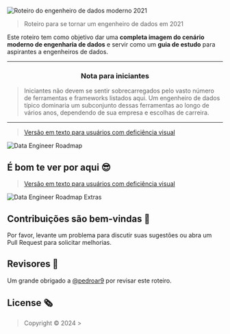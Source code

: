 
![Roteiro do engenheiro de dados moderno 2021](img/title.png)

> Roteiro para se tornar um engenheiro de dados em 2021

Este roteiro tem como objetivo dar uma **completa imagem do cenário moderno de engenharia de dados** e servir como um **guia de estudo** para aspirantes a engenheiros de dados.

***

<h3 align="center"><strong>Nota para iniciantes</strong></h3>

> Iniciantes não devem se sentir sobrecarregados pelo vasto número de ferramentas e frameworks listados aqui. Um engenheiro de dados típico dominaria um subconjunto dessas ferramentas ao longo de vários anos, dependendo de sua empresa e escolhas de carreira.

***
> [Versão em texto para usuários com deficiência visual](text/roadmap-pt-br.md)

![Data Engineer Roadmap](img/roadmap.png)

## É bom te ver por aqui 😎

> [Versão em texto para usuários com deficiência visual](text/extras.md)

![Data Engineer Roadmap Extras](img/extras.png)

## Contribuições são bem-vindas 💜

Por favor, levante um problema para discutir suas sugestões ou abra um Pull Request para solicitar melhorias.

## Revisores 🔎

Um grande obrigado a [@pedroar9](https://github.com/pedroar9) por revisar este roteiro.

## License 🗞

> Copyright © 2024 >
